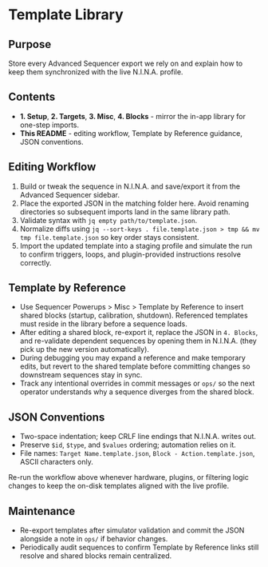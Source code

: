 # Template Library

## Purpose
Store every Advanced Sequencer export we rely on and explain how to keep them synchronized with the live N.I.N.A. profile.

## Contents
- **1. Setup**, **2. Targets**, **3. Misc**, **4. Blocks** - mirror the in-app library for one-step imports.
- **This README** - editing workflow, Template by Reference guidance, JSON conventions.

## Editing Workflow
1. Build or tweak the sequence in N.I.N.A. and save/export it from the Advanced Sequencer sidebar.
2. Place the exported JSON in the matching folder here. Avoid renaming directories so subsequent imports land in the same library path.
3. Validate syntax with `jq empty path/to/template.json`.
4. Normalize diffs using `jq --sort-keys . file.template.json > tmp && mv tmp file.template.json` so key order stays consistent.
5. Import the updated template into a staging profile and simulate the run to confirm triggers, loops, and plugin-provided instructions resolve correctly.

## Template by Reference
- Use Sequencer Powerups > Misc > Template by Reference to insert shared blocks (startup, calibration, shutdown). Referenced templates must reside in the library before a sequence loads.
- After editing a shared block, re-export it, replace the JSON in `4. Blocks`, and re-validate dependent sequences by opening them in N.I.N.A. (they pick up the new version automatically).
- During debugging you may expand a reference and make temporary edits, but revert to the shared template before committing changes so downstream sequences stay in sync.
- Track any intentional overrides in commit messages or `ops/` so the next operator understands why a sequence diverges from the shared block.

## JSON Conventions
- Two-space indentation; keep CRLF line endings that N.I.N.A. writes out.
- Preserve `$id`, `$type`, and `$values` ordering; automation relies on it.
- File names: `Target Name.template.json`, `Block - Action.template.json`, ASCII characters only.

Re-run the workflow above whenever hardware, plugins, or filtering logic changes to keep the on-disk templates aligned with the live profile.

## Maintenance
- Re-export templates after simulator validation and commit the JSON alongside a note in `ops/` if behavior changes.
- Periodically audit sequences to confirm Template by Reference links still resolve and shared blocks remain centralized.
